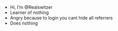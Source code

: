 - Hi, I’m @Realswitzer
- Learner of nothing
- Angry because to login you cant hide all referrers
- Does nothing

<!---
Realswitzer/Realswitzer is a ✨ special ✨ repository because its `README.md` (this file) appears on your GitHub profile.
You can click the Preview link to take a look at your changes.
--->
